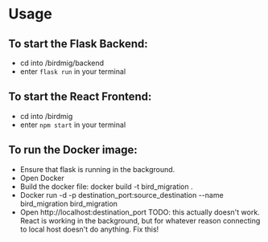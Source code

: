 # Usage

## To start the Flask Backend:
- cd into /birdmig/backend
- enter ```flask run``` in your terminal

## To start the React Frontend:

- cd into /birdmig
- enter ```npm start``` in your terminal

## To run the Docker image:
- Ensure that flask is running in the background.
- Open Docker
- Build the docker file: docker build -t bird_migration .
- Docker run -d -p destination_port:source_destination --name bird_migration bird_migration
- Open http://localhost:destination_port TODO: this actually doesn't work. React is working in the background, but for whatever reason connecting to local host doesn't do anything. Fix this!